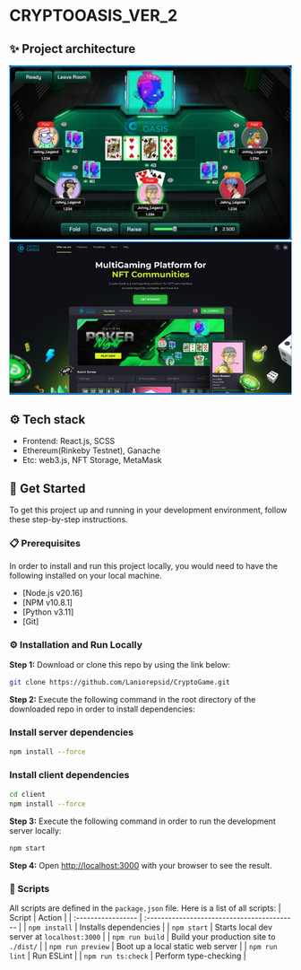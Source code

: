 # CRYPTOOASIS_VER_2
## ✨ Project architecture
![demo](.github/image/cryptopoker1.jpg)
![demo](.github/image/cryptopoker2.jpg)
## ⚙️ Tech stack
- Frontend: React.js, SCSS
- Ethereum(Rinkeby Testnet), Ganache
- Etc: web3.js, NFT Storage, MetaMask
## 🧰 Get Started
To get this project up and running in your development environment, follow these step-by-step
instructions.
### 📋 Prerequisites
In order to install and run this project locally, you would need to have the following installed on
your local machine.
- [Node.js v20.16]
- [NPM v10.8.1]
- [Python v3.11]
- [Git]
### ⚙️ Installation and Run Locally
**Step 1:**
Download or clone this repo by using the link below:
```bash
git clone https://github.com/Laniorepsid/CryptoGame.git
```
**Step 2:**
Execute the following command in the root directory of the downloaded repo in order to install
dependencies:
### Install server dependencies

```bash
npm install --force
```

### Install client dependencies

```bash
cd client
npm install --force
```
**Step 3:**
Execute the following command in order to run the development server locally:
```bash
npm start
```
**Step 4:**
Open [http://localhost:3000](http://localhost:3000) with your browser to see the result.
### 📜 Scripts
All scripts are defined in the `package.json` file. Here is a list of all scripts:
| Script             | Action                                      |
| :----------------- | :------------------------------------------ |
| `npm install`      | Installs dependencies                       |
| `npm start`      | Starts local dev server at `localhost:3000` |
| `npm run build`    | Build your production site to `./dist/`     |
| `npm run preview`  | Boot up a local static web server           |
| `npm run lint`     | Run ESLint                                  |
| `npm run ts:check` | Perform type-checking                       |



